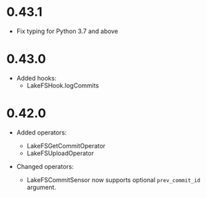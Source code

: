 # 0.43.1

* Fix typing for Python 3.7 and above

# 0.43.0

* Added hooks:
  - LakeFSHook.logCommits

# 0.42.0

* Added operators:
  - LakeFSGetCommitOperator
  - LakeFSUploadOperator

* Changed operators:
  - LakeFSCommitSensor now supports optional `prev_commit_id` argument.
